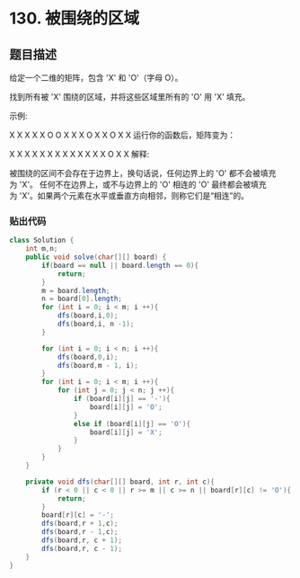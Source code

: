 # 130. 被围绕的区域
## 题目描述
给定一个二维的矩阵，包含 'X' 和 'O'（字母 O）。

找到所有被 'X' 围绕的区域，并将这些区域里所有的 'O' 用 'X' 填充。

示例:

X X X X
X O O X
X X O X
X O X X
运行你的函数后，矩阵变为：

X X X X
X X X X
X X X X
X O X X
解释:

被围绕的区间不会存在于边界上，换句话说，任何边界上的 'O' 都不会被填充为 'X'。 任何不在边界上，或不与边界上的 'O' 相连的 'O' 最终都会被填充为 'X'。如果两个元素在水平或垂直方向相邻，则称它们是“相连”的。

### 贴出代码
```java
class Solution {
    int m,n;
    public void solve(char[][] board) {
        if(board == null || board.length == 0){
            return;
        }
        m = board.length;
        n = board[0].length;
        for (int i = 0; i < m; i ++){
            dfs(board,i,0);
            dfs(board,i, n -1);
        }

        for (int i = 0; i < n; i ++){
            dfs(board,0,i);
            dfs(board,m - 1, i);
        }
        for (int i = 0; i < m; i ++){
            for (int j = 0; j < n; j ++){
                if (board[i][j] == '-'){
                    board[i][j] = 'O';
                }
                else if (board[i][j] == 'O'){
                    board[i][j] = 'X';
                }
            }
        }
    }

    private void dfs(char[][] board, int r, int c){
        if (r < 0 || c < 0 || r >= m || c >= n || board[r][c] != 'O'){
            return;
        }
        board[r][c] = '-';
        dfs(board,r + 1,c);
        dfs(board,r - 1,c);
        dfs(board,r, c + 1);
        dfs(board,r, c - 1);
    }
}
```